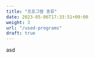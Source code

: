 ```yaml
---
title: "프로그램 종류"
date: 2023-05-06T17:33:51+09:00
weight: 3
url: "/used-programs"
draft: true
---
```

asd
